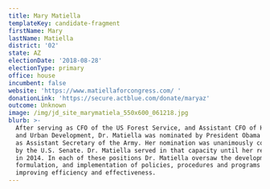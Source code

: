 ```yaml
---
title: Mary Matiella
templateKey: candidate-fragment
firstName: Mary
lastName: Matiella
district: '02'
state: AZ
electionDate: '2018-08-28'
electionType: primary
office: house
incumbent: false
website: 'https://www.matiellaforcongress.com/ '
donationLink: 'https://secure.actblue.com/donate/maryaz'
outcome: Unknown
image: /img/jd_site_marymatiela_550x600_061218.jpg
blurb: >-
  After serving as CFO of the US Forest Service, and Assistant CFO of Housing
  and Urban Development, Dr. Matiella was nominated by President Obama to serve
  as Assistant Secretary of the Army. Her nomination was unanimously confirmed
  by the U.S. Senate. Dr. Matiella served in that capacity until her retirement
  in 2014. In each of these positions Dr. Matiella oversaw the development,
  formulation, and implementation of policies, procedures and programs for
  improving efficiency and effectiveness.
---
```



